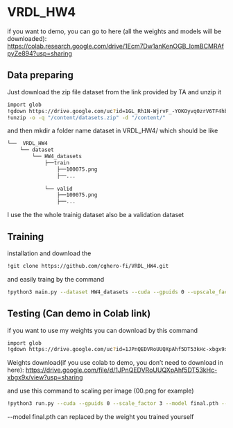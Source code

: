 # VRDL_HW4

if you want to demo, you can go to here (all the weights and models will be downloaded):
https://colab.research.google.com/drive/1Ecm7Dw1anKenOGB_IomBCMRAfpyZe894?usp=sharing

Data preparing
-------------
Just download the zip file dataset from the link provided by TA and unzip it
```bash
import glob
!gdown https://drive.google.com/uc?id=1GL_Rh1N-WjrvF_-YOKOyvq0zrV6TF4hb
!unzip -o -q "/content/datasets.zip" -d "/content/"
```
and then mkdir a folder name dataset in VRDL_HW4/ which should be like
```bash
└──  VRDL_HW4
	└── dataset
	  	└── HW4_datasets
			├──train
				├──100075.png
				├──...
				
			└── valid
				├──100075.png
				├──...
```
I use the the whole trainig dataset also be a validation dataset


Training
-------------

installation and download the 
```bash
!git clone https://github.com/cghero-fi/VRDL_HW4.git
```
and easily traing by the command
```bash
!python3 main.py --dataset HW4_datasets --cuda --gpuids 0 --upscale_factor 3 --crop_size 128 --batch_size 64 --test_batch_size 16 --epochs 200
```
Testing (Can demo in Colab link)
-------------
if you want to use my weights you can download by this command
```bash
import glob
!gdown https://drive.google.com/uc?id=1JPnQEDVRoUUQXpAhf5DT53kHc-xbgx9x
```
Weights download(if you use colab to demo, you don’t need to download in here):
https://drive.google.com/file/d/1JPnQEDVRoUUQXpAhf5DT53kHc-xbgx9x/view?usp=sharing

and use this command to scaling per image (00.png for example)
```bash
!python3 run.py --cuda --gpuids 0 --scale_factor 3 --model final.pth --input_image /content/testing_lr_images/testing_lr_images/00.png --output_filename output/00_pred.png
```
--model final.pth can replaced by the weight you trained yourself
